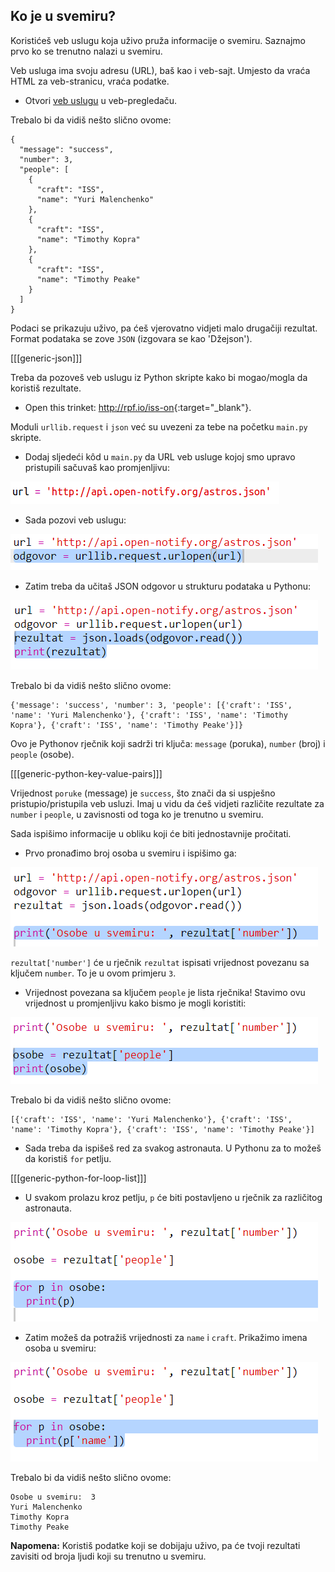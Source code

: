 ## Ko je u svemiru?

Koristićeš veb uslugu koja uživo pruža informacije o svemiru. Saznajmo prvo ko se trenutno nalazi u svemiru.

Veb usluga ima svoju adresu (URL), baš kao i veb-sajt. Umjesto da vraća HTML za veb-stranicu, vraća podatke.

+ Otvori <a href="http://api.open-notify.org/astros.json" target="_blank">veb uslugu</a> u veb-pregledaču.

Trebalo bi da vidiš nešto slično ovome:

    {
      "message": "success",
      "number": 3,
      "people": [
        {
          "craft": "ISS",
          "name": "Yuri Malenchenko"
        },
        {
          "craft": "ISS",
          "name": "Timothy Kopra"
        },
        {
          "craft": "ISS",
          "name": "Timothy Peake"
        }
      ]
    }
    

Podaci se prikazuju uživo, pa ćeš vjerovatno vidjeti malo drugačiji rezultat. Format podataka se zove `JSON` (izgovara se kao 'Džejson').

[[[generic-json]]]

Treba da pozoveš veb uslugu iz Python skripte kako bi mogao/mogla da koristiš rezultate.

+ Open this trinket: <http://rpf.io/iss-on>{:target="_blank"}.

Moduli `urllib.request` i `json` već su uvezeni za tebe na početku `main.py` skripte.

+ Dodaj sljedeći kôd u `main.py` da URL veb usluge kojoj smo upravo pristupili sačuvaš kao promjenljivu:

![screenshot](images/iss-url.png)

+ Sada pozovi veb uslugu:

![screenshot](images/iss-request.png)

+ Zatim treba da učitaš JSON odgovor u strukturu podataka u Pythonu:

![screenshot](images/iss-result.png)

Trebalo bi da vidiš nešto slično ovome:

    {'message': 'success', 'number': 3, 'people': [{'craft': 'ISS', 'name': 'Yuri Malenchenko'}, {'craft': 'ISS', 'name': 'Timothy Kopra'}, {'craft': 'ISS', 'name': 'Timothy Peake'}]}
    

Ovo je Pythonov rječnik koji sadrži tri ključa: `message` (poruka), `number` (broj) i `people` (osobe).

[[[generic-python-key-value-pairs]]]

Vrijednost `poruke` (message) je `success`, što znači da si uspješno pristupio/pristupila veb usluzi. Imaj u vidu da ćeš vidjeti različite rezultate za `number` i `people`, u zavisnosti od toga ko je trenutno u svemiru.

Sada ispišimo informacije u obliku koji će biti jednostavnije pročitati.

+ Prvo pronađimo broj osoba u svemiru i ispišimo ga:

![screenshot](images/iss-number.png)

`rezultat['number']` će u rječnik `rezultat` ispisati vrijednost povezanu sa ključem `number`. To je u ovom primjeru `3`.

+ Vrijednost povezana sa ključem `people` je lista rječnika! Stavimo ovu vrijednost u promjenljivu kako bismo je mogli koristiti:

![screenshot](images/iss-people.png)

Trebalo bi da vidiš nešto slično ovome:

    [{'craft': 'ISS', 'name': 'Yuri Malenchenko'}, {'craft': 'ISS', 'name': 'Timothy Kopra'}, {'craft': 'ISS', 'name': 'Timothy Peake'}]
    

+ Sada treba da ispišeš red za svakog astronauta. U Pythonu za to možeš da koristiš `for` petlju.

[[[generic-python-for-loop-list]]]

+ U svakom prolazu kroz petlju, `p` će biti postavljeno u rječnik za različitog astronauta.

![screenshot](images/iss-people-1a.png)

+ Zatim možeš da potražiš vrijednosti za `name` i `craft`. Prikažimo imena osoba u svemiru:

![screenshot](images/iss-people-2.png)

Trebalo bi da vidiš nešto slično ovome:

    Osobe u svemiru:  3
    Yuri Malenchenko
    Timothy Kopra
    Timothy Peake
    

**Napomena:** Koristiš podatke koji se dobijaju uživo, pa će tvoji rezultati zavisiti od broja ljudi koji su trenutno u svemiru.